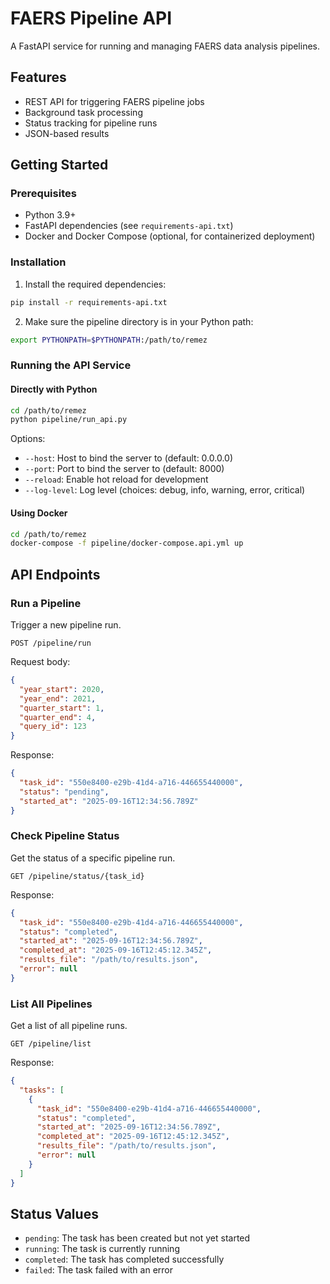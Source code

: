 # FAERS Pipeline API

A FastAPI service for running and managing FAERS data analysis pipelines.

## Features

- REST API for triggering FAERS pipeline jobs
- Background task processing
- Status tracking for pipeline runs
- JSON-based results

## Getting Started

### Prerequisites

- Python 3.9+
- FastAPI dependencies (see `requirements-api.txt`)
- Docker and Docker Compose (optional, for containerized deployment)

### Installation

1. Install the required dependencies:

```bash
pip install -r requirements-api.txt
```

2. Make sure the pipeline directory is in your Python path:

```bash
export PYTHONPATH=$PYTHONPATH:/path/to/remez
```

### Running the API Service

#### Directly with Python

```bash
cd /path/to/remez
python pipeline/run_api.py
```

Options:
- `--host`: Host to bind the server to (default: 0.0.0.0)
- `--port`: Port to bind the server to (default: 8000)
- `--reload`: Enable hot reload for development
- `--log-level`: Log level (choices: debug, info, warning, error, critical)

#### Using Docker

```bash
cd /path/to/remez
docker-compose -f pipeline/docker-compose.api.yml up
```

## API Endpoints

### Run a Pipeline

Trigger a new pipeline run.

```
POST /pipeline/run
```

Request body:
```json
{
  "year_start": 2020,
  "year_end": 2021,
  "quarter_start": 1,
  "quarter_end": 4,
  "query_id": 123
}
```

Response:
```json
{
  "task_id": "550e8400-e29b-41d4-a716-446655440000",
  "status": "pending",
  "started_at": "2025-09-16T12:34:56.789Z"
}
```

### Check Pipeline Status

Get the status of a specific pipeline run.

```
GET /pipeline/status/{task_id}
```

Response:
```json
{
  "task_id": "550e8400-e29b-41d4-a716-446655440000",
  "status": "completed",
  "started_at": "2025-09-16T12:34:56.789Z",
  "completed_at": "2025-09-16T12:45:12.345Z",
  "results_file": "/path/to/results.json",
  "error": null
}
```

### List All Pipelines

Get a list of all pipeline runs.

```
GET /pipeline/list
```

Response:
```json
{
  "tasks": [
    {
      "task_id": "550e8400-e29b-41d4-a716-446655440000",
      "status": "completed",
      "started_at": "2025-09-16T12:34:56.789Z",
      "completed_at": "2025-09-16T12:45:12.345Z",
      "results_file": "/path/to/results.json",
      "error": null
    }
  ]
}
```

## Status Values

- `pending`: The task has been created but not yet started
- `running`: The task is currently running
- `completed`: The task has completed successfully
- `failed`: The task failed with an error